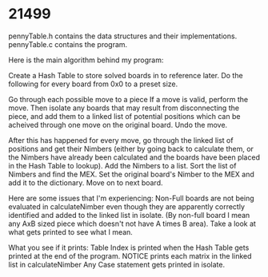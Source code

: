 # 21499

pennyTable.h contains the data structures and their implementations.
pennyTable.c contains the program.

Here is the main algorithm behind my program:

Create a Hash Table to store solved boards in to reference later.
Do the following for every board from 0x0 to a preset size.

Go through each possible move to a piece
If a move is valid, perform the move.
Then isolate any boards that may result from disconnecting the piece, and add them to a linked list of potential positions which can be acheived through one move on the original board.
Undo the move.

After this has happened for every move, go through the linked list of positions and get their Nimbers (either by going back to calculate them, or the Nimbers have already been calculated and the boards have been placed in the Hash Table to lookup). Add the Nimbers to a list.
Sort the list of Nimbers and find the MEX. Set the original board's Nimber to the MEX and add it to the dictionary. 
Move on to next board.






Here are some issues that I'm experiencing:
Non-Full boards are not being evaluated in calculateNimber even though they are apparently correctly identified and added to the linked list in isolate. (By non-full board I mean any AxB sized piece which doesn't not have A times B area). Take a look at what gets printed to see what I mean.

What you see if it prints:
Table Index is printed when the Hash Table gets printed at the end of the program.
NOTICE prints each matrix in the linked list in calculateNimber
Any Case statement gets printed in isolate.

